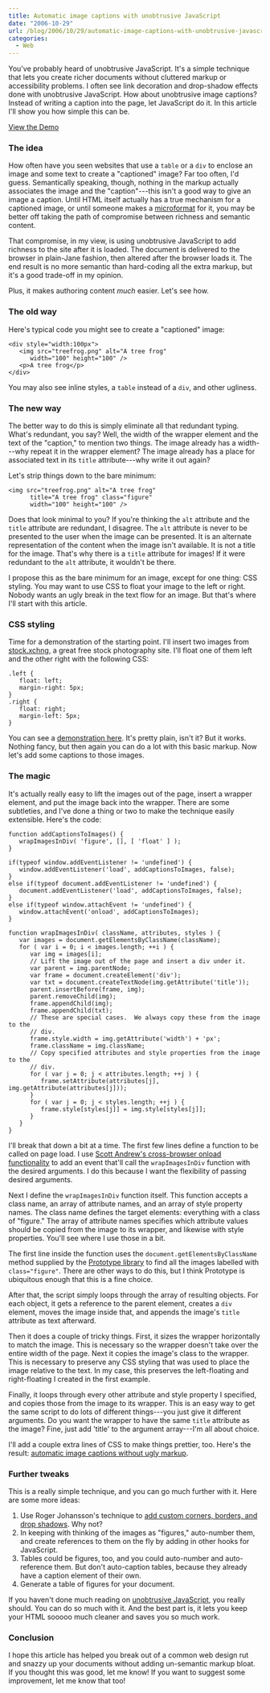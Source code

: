 ```yaml
---
title: Automatic image captions with unobtrusive JavaScript
date: "2006-10-29"
url: /blog/2006/10/29/automatic-image-captions-with-unobtrusive-javascript/
categories:
  - Web
---
```

You've probably heard of unobtrusive JavaScript. It's a simple technique that lets you create richer documents without cluttered markup or accessibility problems. I often see link decoration and drop-shadow effects done with unobtrusive JavaScript. How about unobtrusive image captions? Instead of writing a caption into the page, let JavaScript do it. In this article I'll show you how simple this can be.

[View the Demo](/media/2006/10/automatic-image-captions.html)

### The idea

How often have you seen websites that use a `table` or a `div` to enclose an image and some text to create a "captioned" image? Far too often, I'd guess. Semantically speaking, though, nothing in the markup actually associates the image and the "caption"---this isn't a good way to give an image a caption. Until HTML itself actually has a true mechanism for a captioned image, or until someone makes a [microformat](/blog/2006/08/30/why-you-should-take-microformats-seriously/) for it, you may be better off taking the path of compromise between richness and semantic content.

That compromise, in my view, is using unobtrusive JavaScript to add richness to the site after it is loaded. The document is delivered to the browser in plain-Jane fashion, then altered after the browser loads it. The end result is no more semantic than hard-coding all the extra markup, but it's a good trade-off in my opinion.

Plus, it makes authoring content *much* easier. Let's see how.

### The old way

Here's typical code you might see to create a "captioned" image:

```
<div style="width:100px">
   <img src="treefrog.png" alt="A tree frog"
      width="100" height="100" />
   <p>A tree frog</p>
</div>
```

You may also see inline styles, a `table` instead of a `div`, and other ugliness.

### The new way

The better way to do this is simply eliminate all that redundant typing. What's redundant, you say? Well, the width of the wrapper element and the text of the "caption," to mention two things. The image already has a width---why repeat it in the wrapper element? The image already has a place for associated text in its `title` attribute---why write it out again?

Let's strip things down to the bare minimum:

```
<img src="treefrog.png" alt="A tree frog"
      title="A tree frog" class="figure"
      width="100" height="100" />
```

Does that look minimal to you? If you're thinking the `alt` attribute and the `title` attribute are redundant, I disagree. The `alt` attribute is never to be presented to the user when the image can be presented. It is an alternate representation of the content when the image isn't available. It is not a title for the image. That's why there is a `title` attribute for images! If it were redundant to the `alt` attribute, it wouldn't be there.

I propose this as the bare minimum for an image, except for one thing: CSS styling. You may want to use CSS to float your image to the left or right. Nobody wants an ugly break in the text flow for an image. But that's where I'll start with this article.

### CSS styling

Time for a demonstration of the starting point. I'll insert two images from [stock.xchng](http://www.sxc.hu/), a great free stock photography site. I'll float one of them left and the other right with the following CSS:

```
.left {
   float: left;
   margin-right: 5px;
}
.right {
   float: right;
   margin-left: 5px;
}
```

You can see a [demonstration here](/media/2006/10/automatic-image-captions-before.html). It's pretty plain, isn't it? But it works. Nothing fancy, but then again you can do a lot with this basic markup. Now let's add some captions to those images.

### The magic

It's actually really easy to lift the images out of the page, insert a wrapper element, and put the image back into the wrapper. There are some subtleties, and I've done a thing or two to make the technique easily extensible. Here's the code:

```
function addCaptionsToImages() {
   wrapImagesInDiv( 'figure', [], [ 'float' ] );
}

if(typeof window.addEventListener != 'undefined') {
   window.addEventListener('load', addCaptionsToImages, false);
}
else if(typeof document.addEventListener != 'undefined') {
   document.addEventListener('load', addCaptionsToImages, false);
}
else if(typeof window.attachEvent != 'undefined') {
   window.attachEvent('onload', addCaptionsToImages);
}

function wrapImagesInDiv( className, attributes, styles ) {
   var images = document.getElementsByClassName(className);
   for ( var i = 0; i < images.length; ++i ) {
      var img = images[i];
      // Lift the image out of the page and insert a div under it.
      var parent = img.parentNode;
      var frame = document.createElement('div');
      var txt = document.createTextNode(img.getAttribute('title'));
      parent.insertBefore(frame, img);
      parent.removeChild(img);
      frame.appendChild(img);
      frame.appendChild(txt);
      // These are special cases.  We always copy these from the image to the
      // div.
      frame.style.width = img.getAttribute('width') + 'px';
      frame.className = img.className;
      // Copy specified attributes and style properties from the image to the
      // div.
      for ( var j = 0; j < attributes.length; ++j ) {
         frame.setAttribute(attributes[j], img.getAttribute(attributes[j]));
      }
      for ( var j = 0; j < styles.length; ++j ) {
         frame.style[styles[j]] = img.style[styles[j]];
      }
   }
}
```

I'll break that down a bit at a time. The first few lines define a function to be called on page load. I use [Scott Andrew's cross-browser onload functionality](http://www.scottandrew.com/weblog/articles/cbs-events) to add an event that'll call the `wrapImagesInDiv` function with the desired arguments. I do this because I want the flexibility of passing desired arguments.

Next I define the `wrapImagesInDiv` function itself. This function accepts a class name, an array of attribute names, and an array of style property names. The class name defines the target elements: everything with a class of "figure." The array of attribute names specifies which attribute values should be copied from the image to its wrapper, and likewise with style properties. You'll see where I use those in a bit.

The first line inside the function uses the `document.getElementsByClassName` method supplied by the [Prototype library](http://prototype.conio.net/) to find all the images labelled with `class="figure"`. There are other ways to do this, but I think Prototype is ubiquitous enough that this is a fine choice.

After that, the script simply loops through the array of resulting objects. For each object, it gets a reference to the parent element, creates a `div` element, moves the image inside that, and appends the image's `title` attribute as text afterward.

Then it does a couple of tricky things. First, it sizes the wrapper horizontally to match the image. This is necessary so the wrapper doesn't take over the entire width of the page. Next it copies the image's class to the wrapper. This is necessary to preserve any CSS styling that was used to place the image relative to the text. In my case, this preserves the left-floating and right-floating I created in the first example.

Finally, it loops through every other attribute and style property I specified, and copies those from the image to its wrapper. This is an easy way to get the same script to do lots of different things---you just give it different arguments. Do you want the wrapper to have the same `title` attribute as the image? Fine, just add 'title' to the argument array---I'm all about choice.

I'll add a couple extra lines of CSS to make things prettier, too. Here's the result: [automatic image captions without ugly markup](/media/2006/10/automatic-image-captions.html).

### Further tweaks

This is a really simple technique, and you can go much further with it. Here are some more ideas:

1.  Use Roger Johansson's technique to [add custom corners, borders, and drop shadows](http://www.456bereastreet.com/archive/200505/transparent_custom_corners_and_borders/). Why not?
2.  In keeping with thinking of the images as "figures," auto-number them, and create references to them on the fly by adding in other hooks for JavaScript.
3.  Tables could be figures, too, and you could auto-number and auto-reference them. But don't auto-caption tables, because they already have a caption element of their own.
4.  Generate a table of figures for your document.

If you haven't done much reading on [unobtrusive JavaScript](http://onlinetools.org/articles/unobtrusivejavascript/), you really should. You can do so much with it. And the best part is, it lets you keep your HTML sooooo much cleaner and saves you so much work.

### Conclusion

I hope this article has helped you break out of a common web design rut and snazzy up your documents without adding un-semantic markup bloat. If you thought this was good, let me know! If you want to suggest some improvement, let me know that too!


